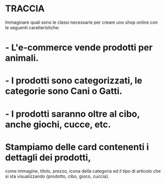 # TRACCIA 
Immaginare quali sono le classi necessarie per creare uno shop online con le seguenti caratteristiche:
# - L'e-commerce vende prodotti per animali.
# - I prodotti sono categorizzati, le categorie sono Cani o Gatti.
# - I prodotti saranno oltre al cibo, anche giochi, cucce, etc.

# Stampiamo delle card contenenti i dettagli dei prodotti,
 come immagine, titolo, prezzo, icona della categoria ed il tipo di articolo che si sta visualizzando
  (prodotto, cibo, gioco, cuccia).
